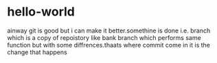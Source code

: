 # hello-world
ainway
git is good but i can make it better.somethine is done i.e. branch which is a copy of repoistory like bank branch which performs same function but with some diffrences.thaats where commit come in it is the change that happens 

